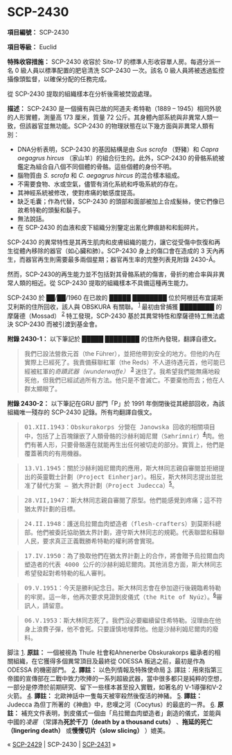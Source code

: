 # SCP-2430
                        


**項目編號：** SCP-2430

**項目等級：** Euclid

**特殊收容措施：** SCP-2430 收容於 Site-17 的標準人形收容單人房。每週分派一名 0 級人員以標準配置的肥皂清洗 SCP-2430 一次。該名 0 級人員將被透過監控攝像頭監督，以確保分配的任務完成。

從 SCP-2430 提取的組織樣本在分析後需被焚毀處理。

**描述：** SCP-2430 是一個擁有與已故的阿道夫·希特勒（1889 – 1945）相同外貌的人形實體，測量高 173 厘米，質量 72 公斤。其身體內部系統與非異常人類一致，但該器官並無功能。SCP-2430 的物理狀態在以下幾方面與非異常人類有別：

- DNA分析表明，SCP-2430 的基因結構是由 *Sus scrofa* （野豬）和 *Capra aegagrus hircus* （家山羊）的組合衍生的。此外，SCP-2430 的骨骼系統被鑑定為組合自八個不同個體的骨骼。這些個體的身份不明。
- 腦物質由 *S. scrofa*  和 *C. aegagrus hircus*  的混合樣本組成。
- 不需要食物、水或空氣，儘管有消化系統和呼吸系統的存在。
- 其神經系統被修改，使對疼痛的敏感度提高。
- 缺乏毛囊；作為代替，SCP-2430 的頭部和面部被加上合成髮絲，使它們像已故希特勒的頭髮和鬍子。
- 無法說話。
- 在 SCP-2430 的血液和皮下組織分別鑒定出氰化鉀痕跡和和鉛碎片。

SCP-2430 的異常特性是其再生肌肉和皮膚組織的能力，讓它從受傷中恢復和再生從體內移除的器官（如心臟和肺）。SCP-2430 身上的傷口會在造成的 3 天內再生，而器官再生則需要最多兩個星期；器官再生率的完整列表見附錄 2430-Ä。

然而，SCP-2430的再生能力並不包括對其骨骼系統的傷害，骨折的癒合率與非異常人類的相近。從 SCP-2430 提取的組織樣本不具備這種再生能力。

SCP-2430 於 ██/██/1960 在已故的 █████ ████████ 位於阿根廷布宜諾斯艾利斯的住所回收，該人與 OBSKURA 有關聯。<sup class='footnoteref'>
 <a shape='rect' class='footnoteref' id='footnoteref-1' href='javascript:;' onclick='WIKIDOT.page.utils.scrollToReference(&apos;footnote-1&apos;)'>1</a>
</sup>最初由曾捕獲 ████████ 的摩薩德（Mossad）<sup class='footnoteref'>
 <a shape='rect' class='footnoteref' id='footnoteref-2' href='javascript:;' onclick='WIKIDOT.page.utils.scrollToReference(&apos;footnote-2&apos;)'>2</a>
</sup>特工發現，SCP-2430 基於其異常特性和摩薩德特工無法處決 SCP-2430 而被引渡到基金會。

**附錄 2430-1：** 以下筆記於 █████ ████████ 的住所內發現，翻譯自德文。


> 我們已設法營救元首（the Führer），並把他帶到安全的地方。但他的內在實際上已經死了。我責備蘇聯紅軍（the Reds）不人道待遇元首，他可能已經被紅軍的*奇蹟武器（wunderwaffe）* <sup class='footnoteref'>
 <a shape='rect' class='footnoteref' id='footnoteref-3' href='javascript:;' onclick='WIKIDOT.page.utils.scrollToReference(&apos;footnote-3&apos;)'>3</a>
</sup>迷住了。我希望我們能無痛地殺死他，但我們已經試過所有方法。他只是不會滅亡。不要棄他而去；他在人群太顯眼了。
> 

**附錄 2430-2：** 以下筆記在GRU 部門「P」於 1991 年倒閉後從其總部回收，為該組織唯一殘存的 SCP-2430 記錄。所有均翻譯自俄文。


> <tt>01.XII.1943&#65306;Obskurakorps &#20998;&#29151;&#22312; Janowska &#22238;&#25910;&#30340;&#30456;&#38364;&#38917;&#30446;&#20013;&#65292;&#21253;&#25324;&#20102;&#19978;&#30334;&#22602;&#38002;&#23884;&#20102;&#20154;&#39006;&#39592;&#39612;&#30340;&#27801;&#36203;&#21033;&#22982;&#23612;&#29246;&#65288;S&#230;hr&#237;mnir&#65289;<sup class='footnoteref'><a shape='rect' class='footnoteref' id='footnoteref-4' href='javascript:;' onclick='WIKIDOT.page.utils.scrollToReference(&apos;footnote-4&apos;)'>4</a></sup>&#32905;&#12290;&#20182;&#20497;&#26377;&#33879;&#20154;&#24418;&#65292;&#21482;&#35201;&#39592;&#39612;&#36996;&#22312;&#23601;&#33021;&#20877;&#29983;&#20986;&#20219;&#20309;&#34987;&#20999;&#36208;&#30340;&#37096;&#20998;&#12290;&#23526;&#36074;&#19978;&#65292;&#20182;&#20497;&#26159;&#35206;&#33995;&#33879;&#32905;&#30340;&#26377;&#29992;&#27231;&#22120;&#12290;</tt>
> 


> <tt>13.V1.1945&#65306;&#38364;&#26044;&#27801;&#36203;&#21033;&#22982;&#23612;&#29246;&#32905;&#30340;&#25033;&#29992;&#65292;&#26031;&#22823;&#26519;&#21516;&#24535;&#35242;&#33258;&#23529;&#38321;&#20006;&#25298;&#32085;&#25552;&#20986;&#30340;&#33521;&#38728;&#25136;&#22763;&#35336;&#21123;&#65288;Project Einherjar&#65289;&#12290;&#30456;&#21453;&#65292;&#26031;&#22823;&#26519;&#21516;&#24535;&#25552;&#20986;&#20006;&#25209;&#20934;&#20102;&#26367;&#20195;&#26041;&#26696; &#8212; &#29494;&#22823;&#30028;&#35336;&#21123;&#65288;Project Judecca&#65289;<sup class='footnoteref'><a shape='rect' class='footnoteref' id='footnoteref-5' href='javascript:;' onclick='WIKIDOT.page.utils.scrollToReference(&apos;footnote-5&apos;)'>5</a></sup>&#12290;</tt>
> 


> <tt>28.VII,1947&#65306;&#26031;&#22823;&#26519;&#21516;&#24535;&#35242;&#33258;&#23529;&#38321;&#20102;&#21407;&#22411;&#12290;&#20182;&#20497;&#33021;&#24863;&#35258;&#21040;&#30140;&#30171;&#65307;&#36889;&#19981;&#31526;&#29494;&#22826;&#30028;&#35336;&#21123;&#30340;&#30446;&#27161;&#12290;</tt>
> 


> <tt>24.II.1948&#65306;&#35703;&#36865;&#28879;&#25289;&#29246;&#34880;&#32905;&#22609;&#36896;&#32773;&#65288;flesh-crafters&#65289;&#21040;&#33707;&#26031;&#31185;&#32317;&#37096;&#12290;&#20182;&#20497;&#34987;&#22996;&#35351;&#21332;&#21161;&#29494;&#22826;&#30028;&#35336;&#21123;&#65292;&#36981;&#23432;&#26031;&#22823;&#26519;&#21516;&#24535;&#30340;&#35215;&#31684;&#12290;&#20195;&#34920;&#32879;&#30431;&#21644;&#34311;&#32879;&#20154;&#27665;&#65292;&#35201;&#27714;&#30495;&#27491;&#27491;&#32681;&#25136;&#21213;&#24076;&#29305;&#21202;&#30340;&#27402;&#21033;&#23559;&#26371;&#23526;&#29694;&#12290;</tt>
> 


> <tt>17.IV.1950&#65306;&#28858;&#20102;&#25563;&#21462;&#20182;&#20497;&#22312;&#29494;&#22826;&#30028;&#35336;&#21123;&#19978;&#30340;&#21512;&#20316;&#65292;&#23559;&#26371;&#36104;&#20104;&#28879;&#25289;&#29246;&#34880;&#32905;&#22609;&#36896;&#32773;&#30340;&#20195;&#34920; 4000 &#20844;&#26020;&#30340;&#27801;&#36203;&#21033;&#22982;&#23612;&#29246;&#32905;&#12290;&#20854;&#20182;&#28040;&#24687;&#26041;&#38754;&#65292;&#26031;&#22823;&#26519;&#21516;&#24535;&#24076;&#26395;&#30332;&#36215;&#23565;&#24076;&#29305;&#21202;&#30340;&#31169;&#20154;&#23529;&#21028;&#12290;</tt>
> 


> <tt>09.V.1951&#65306;&#20170;&#22825;&#26159;&#21213;&#21033;&#32000;&#24565;&#26085;&#12290;&#26031;&#22823;&#26519;&#21516;&#24535;&#26371;&#22312;&#21443;&#21152;&#36938;&#34892;&#24460;&#35242;&#33256;&#24076;&#29305;&#21202;&#30340;&#29282;&#25151;&#12290;&#36889;&#19968;&#24180;&#65292;&#20182;&#20877;&#27425;&#35201;&#27714;&#35211;&#35657;&#21085;&#30382;&#20736;&#24335;&#65288;the Rite of Ny&#250;z&#65289;&#12290;<sup class='footnoteref'><a shape='rect' class='footnoteref' id='footnoteref-6' href='javascript:;' onclick='WIKIDOT.page.utils.scrollToReference(&apos;footnote-6&apos;)'>6</a></sup>&#23529;&#35338;&#20154;&#65292;&#35531;&#30041;&#24847;&#12290;</tt>
> 


> <tt>06.V.1953&#65306;&#26031;&#22823;&#26519;&#21516;&#24535;&#27515;&#20102;&#12290;&#25105;&#20497;&#27794;&#24517;&#35201;&#32380;&#32396;&#30041;&#20303;&#24076;&#29305;&#21202;&#12290;&#27794;&#29702;&#30001;&#22312;&#20182;&#36523;&#19978;&#28010;&#36027;&#23376;&#24392;&#65292;&#20182;&#19981;&#26371;&#27515;&#12290;&#21482;&#35201;&#35641;&#24910;&#22320;&#22475;&#33900;&#20182;&#12290;&#20182;&#26159;&#27801;&#36203;&#21033;&#22982;&#23612;&#29246;&#32905;&#30340;&#24290;&#26009;&#12290;</tt>
> 


脚注
<a shape='rect' href='javascript:;' onclick='WIKIDOT.page.utils.scrollToReference(&apos;footnoteref-1&apos;)'>1</a>. **原註：** 一個被視為 Thule 社會和Ahnenerbe Obskurakorps 繼承者的相關組織，在它獲得多個異常頂目及最終從 ODESSA 叛逃之前，最初是作為 ODESSA 的機密部門。
<a shape='rect' href='javascript:;' onclick='WIKIDOT.page.utils.scrollToReference(&apos;footnoteref-2&apos;)'>2</a>. **譯註：** 以色列情報及特殊使命局
<a shape='rect' href='javascript:;' onclick='WIKIDOT.page.utils.scrollToReference(&apos;footnoteref-3&apos;)'>3</a>. 譯註：用來指第三帝國的宣傳部在二戰中致力吹捧的一系列超級武器，當中很多都只是純粹的空想，一部分是停滯於前期研究、留下一些樣本甚至投入實戰，如著名的 V-1導彈和V-2火箭。
<a shape='rect' href='javascript:;' onclick='WIKIDOT.page.utils.scrollToReference(&apos;footnoteref-4&apos;)'>4</a>. **譯註：** 北歐神話中一隻每天被宰殺然後復活的神豬。
<a shape='rect' href='javascript:;' onclick='WIKIDOT.page.utils.scrollToReference(&apos;footnoteref-5&apos;)'>5</a>. **譯註：** Judecca 為但丁所著的《神曲》中，悲嘆之河（Cocytus）的最底的一界。
<a shape='rect' href='javascript:;' onclick='WIKIDOT.page.utils.scrollToReference(&apos;footnoteref-6&apos;)'>6</a>. **原註：** 補充文件表明，剝皮儀式一個由「烏拉爾血肉塑造者」創造的儀式，並能與中國的*凌遲* （常譯為**死於千刀（death by a thousand cuts）** 、**拖延的死亡（lingering death）** 或**慢慢切片（slow slicing）** ）媲美。



« [SCP-2429](/scp-2429) | SCP-2430 | <a shape='rect' class='newpage' href='/scp-2431'>SCP-2431</a> »





                    